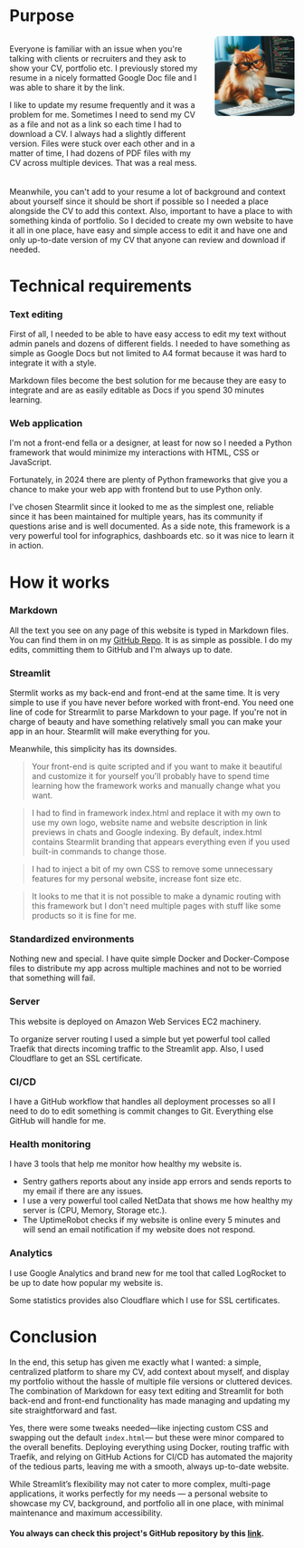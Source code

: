 # Purpose

<div style="display: flex; justify-content: space-between; align-items: flex-start;">


<div style="width: 68%;">

Everyone is familiar with an issue when you're talking with clients or recruiters and they ask to show your CV, portfolio etc. I previously stored my resume in a nicely formatted Google Doc file and I was able to share it by the link.

I like to update my resume frequently and it was a problem for me. Sometimes I need to send my CV as a file and not as a link so each time I had to download a CV. I always had a slightly different version. Files were stuck over each other and in a matter of time, I had dozens of PDF files with my CV across multiple devices. That was a real mess.

</div>


<div style="width: 28%;">


<img src="https://raw.githubusercontent.com/bogdan-sikorsky/icons/main/bogdansikorsky/cat_code_02.jpeg" alt="niceimage" style="border-radius:5%" border="0">


</div>


</div>

#### 

Meanwhile, you can't add to your resume a lot of background and context about yourself since it should be short if possible so I needed a place alongside the CV to add this context. Also, important to have a place to with something kinda of portfolio. So I decided to create my own website to have it all in one place, have easy and simple access to edit it and have one and only up-to-date version of my CV that anyone can review and download if needed.

# Technical requirements

### Text editing

First of all, I needed to be able to have easy access to edit my text without admin panels and dozens of different fields. I needed to have something as simple as Google Docs but not limited to A4 format because it was hard to integrate it with a style.

Markdown files become the best solution for me because they are easy to integrate and are as easily editable as Docs if you spend 30 minutes learning.

### Web application

I'm not a front-end fella or a designer, at least for now so I needed a Python framework that would minimize my interactions with HTML, CSS or JavaScript.

Fortunately, in 2024 there are plenty of Python frameworks that give you a chance to make your web app with frontend but to use Python only.

I've chosen Stearmlit since it looked to me as the simplest one, reliable since it has been maintained for multiple years, has its community if questions arise and is well documented. As a side note, this framework is a very powerful tool for infographics, dashboards etc. so it was nice to learn it in action.

# How it works

### Markdown

All the text you see on any page of this website is typed in Markdown files. You can find them in on my [GitHub Repo](https://github.com/bogdan-sikorsky/bogdanko_live/tree/main/app/texts). It is as simple as possible. I do my edits, committing them to GitHub and I'm always up to date.

### Streamlit

Stermlit works as my back-end and front-end at the same time. It is very simple to use if you have never before worked with front-end. You need one line of code for Strearmlit to parse Markdown to your page. If you're not in charge of beauty and have something relatively small you can make your app in an hour. Stearmlit will make everything for you.

Meanwhile, this simplicity has its downsides.

> Your front-end is quite scripted and if you want to make it beautiful and customize it for yourself you'll probably have to spend time learning how the framework works and manually change what you want.

> I had to find in framework index.html and replace it with my own to use my own logo, website name and website description in link previews in chats and Google indexing. By default, index.html contains Stearmlit branding that appears everything even if you used built-in commands to change those.

> I had to inject a bit of my own CSS to remove some unnecessary features for my personal website, increase font size etc.

> It looks to me that it is not possible to make a dynamic routing with this framework but I don't need multiple pages with stuff like some products so it is fine for me.

### Standardized environments

Nothing new and special. I have quite simple Docker and Docker-Compose files to distribute my app across multiple machines and not to be worried that something will fail.

### Server

This website is deployed on Amazon Web Services EC2 machinery.

To organize server routing I used a simple but yet powerful tool called Traefik that directs incoming traffic to the Streamlit app. Also, I used Cloudflare to get an SSL certificate.

### CI/CD

I have a GitHub workflow that handles all deployment processes so all I need to do to edit something is commit changes to Git. Everything else GitHub will handle for me.

### Health monitoring

I have 3 tools that help me monitor how healthy my website is.

- Sentry gathers reports about any inside app errors and sends reports to my email if there are any issues.
- I use a very powerful tool called NetData that shows me how healthy my server is (CPU, Memory, Storage etc.).
- The UptimeRobot checks if my website is online every 5 minutes and will send an email notification if my website does not respond. 

### Analytics

I use Google Analytics and brand new for me tool that called LogRocket to be up to date how popular my website is.

Some statistics provides also Cloudflare which I use for SSL certificates.

# Conclusion

In the end, this setup has given me exactly what I wanted: a simple, centralized platform to share my CV, add context about myself, and display my portfolio without the hassle of multiple file versions or cluttered devices. The combination of Markdown for easy text editing and Streamlit for both back-end and front-end functionality has made managing and updating my site straightforward and fast.

Yes, there were some tweaks needed—like injecting custom CSS and swapping out the default `index.html`— but these were minor compared to the overall benefits. Deploying everything using Docker, routing traffic with Traefik, and relying on GitHub Actions for CI/CD has automated the majority of the tedious parts, leaving me with a smooth, always up-to-date website.

While Streamlit’s flexibility may not cater to more complex, multi-page applications, it works perfectly for my needs — a personal website to showcase my CV, background, and portfolio all in one place, with minimal maintenance and maximum accessibility.

#### You always can check this project's GitHub repository by this [link](https://github.com/bogdan-sikorsky/bogdanko_live).
